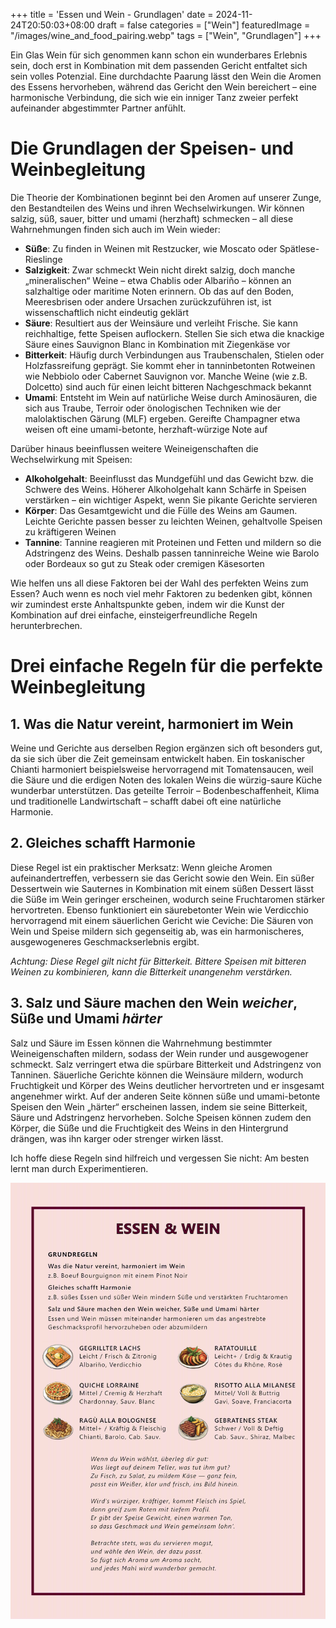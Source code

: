 +++
title = 'Essen und Wein - Grundlagen'
date = 2024-11-24T20:50:03+08:00
draft = false
categories = ["Wein"]
featuredImage = "/images/wine_and_food_pairing.webp"
tags = ["Wein", "Grundlagen"]
+++

Ein Glas Wein für sich genommen kann schon ein wunderbares Erlebnis sein, doch erst in Kombination mit dem passenden Gericht entfaltet sich sein volles Potenzial. Eine durchdachte Paarung lässt den Wein die Aromen des Essens hervorheben, während das Gericht den Wein bereichert – eine harmonische Verbindung, die sich wie ein inniger Tanz zweier perfekt aufeinander abgestimmter Partner anfühlt.

# Die Grundlagen der Speisen- und Weinbegleitung
Die Theorie der Kombinationen beginnt bei den Aromen auf unserer Zunge, den Bestandteilen des Weins und ihren Wechselwirkungen. Wir können salzig, süß, sauer, bitter und umami (herzhaft) schmecken – all diese Wahrnehmungen finden sich auch im Wein wieder:
- **Süße**: Zu finden in Weinen mit Restzucker, wie Moscato oder Spätlese-Rieslinge
- **Salzigkeit**: Zwar schmeckt Wein nicht direkt salzig, doch manche „mineralischen“ Weine – etwa Chablis oder Albariño – können an salzhaltige oder maritime Noten erinnern. Ob das auf den Boden, Meeresbrisen oder andere Ursachen zurückzuführen ist, ist wissenschaftlich nicht eindeutig geklärt
- **Säure**: Resultiert aus der Weinsäure und verleiht Frische. Sie kann reichhaltige, fette Speisen auflockern. Stellen Sie sich etwa die knackige Säure eines Sauvignon Blanc in Kombination mit Ziegenkäse vor
- **Bitterkeit**: Häufig durch Verbindungen aus Traubenschalen, Stielen oder Holzfassreifung geprägt. Sie kommt eher in tanninbetonten Rotweinen wie Nebbiolo oder Cabernet Sauvignon vor. Manche Weine (wie z.B. Dolcetto) sind auch für einen leicht bitteren Nachgeschmack bekannt
- **Umami**: Entsteht im Wein auf natürliche Weise durch Aminosäuren, die sich aus Traube, Terroir oder önologischen Techniken wie der malolaktischen Gärung (MLF) ergeben. Gereifte Champagner etwa weisen oft eine umami-betonte, herzhaft-würzige Note auf

Darüber hinaus beeinflussen weitere Weineigenschaften die Wechselwirkung mit Speisen:
- **Alkoholgehalt**: Beeinflusst das Mundgefühl und das Gewicht bzw. die Schwere des Weins. Höherer Alkoholgehalt kann Schärfe in Speisen verstärken – ein wichtiger Aspekt, wenn Sie pikante Gerichte servieren
- **Körper**: Das Gesamtgewicht und die Fülle des Weins am Gaumen. Leichte Gerichte passen besser zu leichten Weinen, gehaltvolle Speisen zu kräftigeren Weinen
- **Tannine**: Tannine reagieren mit Proteinen und Fetten und mildern so die Adstringenz des Weins. Deshalb passen tanninreiche Weine wie Barolo oder Bordeaux so gut zu Steak oder cremigen Käsesorten

Wie helfen uns all diese Faktoren bei der Wahl des perfekten Weins zum Essen? Auch wenn es noch viel mehr Faktoren zu bedenken gibt, können wir zumindest erste Anhaltspunkte geben, indem wir die Kunst der Kombination auf drei einfache, einsteigerfreundliche Regeln herunterbrechen.

# Drei einfache Regeln für die perfekte Weinbegleitung

## 1. Was die Natur vereint, harmoniert im Wein
Weine und Gerichte aus derselben Region ergänzen sich oft besonders gut, da sie sich über die Zeit gemeinsam entwickelt haben. Ein toskanischer Chianti harmoniert beispielsweise hervorragend mit Tomatensaucen, weil die Säure und die erdigen Noten des lokalen Weins die würzig-saure Küche wunderbar unterstützen. Das geteilte Terroir – Bodenbeschaffenheit, Klima und traditionelle Landwirtschaft – schafft dabei oft eine natürliche Harmonie.
## 2. Gleiches schafft Harmonie
Diese Regel ist ein praktischer Merksatz: Wenn gleiche Aromen aufeinandertreffen, verbessern sie das Gericht sowie den Wein. Ein süßer Dessertwein wie Sauternes in Kombination mit einem süßen Dessert lässt die Süße im Wein geringer erscheinen, wodurch seine Fruchtaromen stärker hervortreten. Ebenso funktioniert ein säurebetonter Wein wie Verdicchio hervorragend mit einem säuerlichen Gericht wie Ceviche: Die Säuren von Wein und Speise mildern sich gegenseitig ab, was ein harmonischeres, ausgewogeneres Geschmackserlebnis ergibt.

*Achtung: Diese Regel gilt nicht für Bitterkeit. Bittere Speisen mit bitteren Weinen zu kombinieren, kann die Bitterkeit unangenehm verstärken.*

## 3. Salz und Säure machen den Wein *weicher*, Süße und Umami *härter*
Salz und Säure im Essen können die Wahrnehmung bestimmter Weineigenschaften mildern, sodass der Wein runder und ausgewogener schmeckt. Salz verringert etwa die spürbare Bitterkeit und Adstringenz von Tanninen. Säuerliche Gerichte können die Weinsäure mildern, wodurch Fruchtigkeit und Körper des Weins deutlicher hervortreten und er insgesamt angenehmer wirkt. Auf der anderen Seite können süße und umami-betonte Speisen den Wein „härter“ erscheinen lassen, indem sie seine Bitterkeit, Säure und Adstringenz hervorheben. Solche Speisen können zudem den Körper, die Süße und die Fruchtigkeit des Weins in den Hintergrund drängen, was ihn karger oder strenger wirken lässt.

Ich hoffe diese Regeln sind hilfreich und vergessen Sie nicht: Am besten lernt man durch Experimentieren.

![Essen und Wein Grundlagen Infographic](images/food_and_wine_pairing_infographic.webp "800px")
